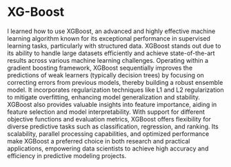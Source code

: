 # XG-Boost
I learned how to use XGBoost, an advanced and highly effective machine learning algorithm known for its exceptional performance in supervised learning tasks, particularly with structured data. XGBoost stands out due to its ability to handle large datasets efficiently and achieve state-of-the-art results across various machine learning challenges. Operating within a gradient boosting framework, XGBoost sequentially improves the predictions of weak learners (typically decision trees) by focusing on correcting errors from previous models, thereby building a robust ensemble model. It incorporates regularization techniques like L1 and L2 regularization to mitigate overfitting, enhancing model generalization and stability. XGBoost also provides valuable insights into feature importance, aiding in feature selection and model interpretability. With support for different objective functions and evaluation metrics, XGBoost offers flexibility for diverse predictive tasks such as classification, regression, and ranking. Its scalability, parallel processing capabilities, and optimized performance make XGBoost a preferred choice in both research and practical applications, empowering data scientists to achieve high accuracy and efficiency in predictive modeling projects.
